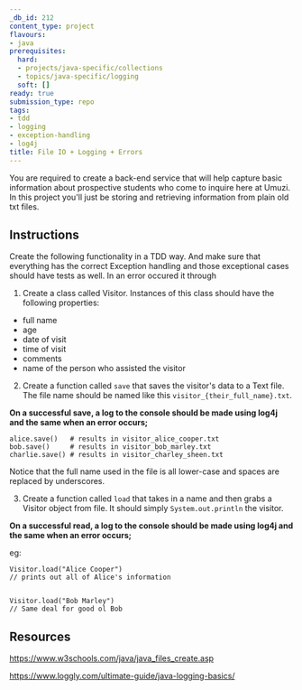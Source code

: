 ```yaml
---
_db_id: 212
content_type: project
flavours:
- java
prerequisites:
  hard:
  - projects/java-specific/collections
  - topics/java-specific/logging
  soft: []
ready: true
submission_type: repo
tags:
- tdd
- logging
- exception-handling
- log4j
title: File IO + Logging + Errors
---
```


You are required to create a back-end service that will help capture basic information about prospective students who come to inquire here at Umuzi. In this project you'll just be storing and retrieving information from plain old txt files.

## Instructions

Create the following functionality in a TDD way. And make sure that everything has the correct Exception handling and those exceptional cases should have tests as well. In an error occured it through

1. Create a class called Visitor. Instances of this class should have the following properties:

- full name
- age
- date of visit
- time of visit
- comments
- name of the person who assisted the visitor

2. Create a function called `save` that saves the visitor's data to a Text file. The file name should be named like this `visitor_{their_full_name}.txt`.

**On a successful save, a log to the console should be made using log4j and the same when an error occurs;**

```
alice.save()   # results in visitor_alice_cooper.txt
bob.save()     # results in visitor_bob_marley.txt
charlie.save() # results in visitor_charley_sheen.txt
```

Notice that the full name used in the file is all lower-case and spaces are replaced by underscores.

3. Create a function called `load` that takes in a name and then grabs a Visitor object from file. It should simply `System.out.println` the visitor.

**On a successful read, a log to the console should be made using log4j and the same when an error occurs;**

eg:

```
Visitor.load("Alice Cooper")
// prints out all of Alice's information


Visitor.load("Bob Marley")
// Same deal for good ol Bob
```

## Resources

https://www.w3schools.com/java/java_files_create.asp

https://www.loggly.com/ultimate-guide/java-logging-basics/
